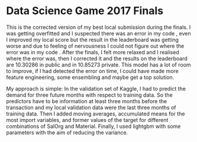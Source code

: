 # Data Science Game 2017 Finals
This is the corrected version of my best local submission during the finals. I was getting overfitted and I suspected there was an error in my code , even I improved my local score but the result in the leaderboard was getting worse and due to feeling of nervousness  I could not figure out where the error was in my code . After the finals, I felt more relaxed and I realised where the error was, then I corrected it and the results on the leaderboard are 10.30286 in public and in 10.85273 private. This model has a lot of room to improve, if I had detected the error on time, I could have made more feature engineering, some ensembling and maybe get a top solution.

My approach is simple: In the validation set of Kaggle, I had to predict the demand for three future months with respect to training data. So the predictors have to be information at least three months before the transaction and my local validation data were the last three months of training data. Then I added moving averages, accumulated means for the most import variables, and former values of the target for different combinations of SalOrg and Material. Finally, I used lightgbm with some parameters with the aim of reducing the variance.

